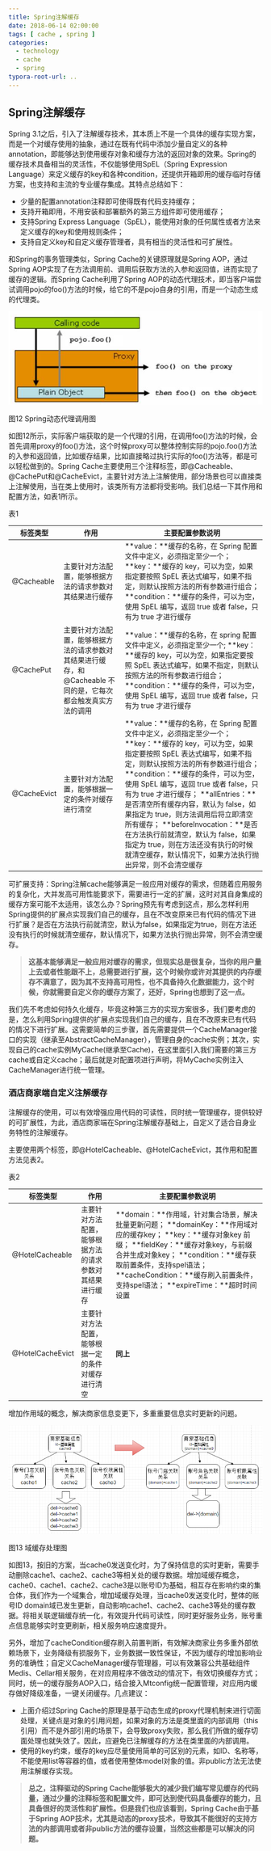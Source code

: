 ```yaml
---
title: Spring注解缓存
date: 2018-06-14 02:00:00
tags: [ cache , spring ]
categories:
  - technology
  - cache
  - spring
typora-root-url: ..
---
```


## Spring注解缓存
<!--more-->
Spring 3.1之后，引入了注解缓存技术，其本质上不是一个具体的缓存实现方案，而是一个对缓存使用的抽象，通过在既有代码中添加少量自定义的各种annotation，即能够达到使用缓存对象和缓存方法的返回对象的效果。Spring的缓存技术具备相当的灵活性，不仅能够使用SpEL（Spring Expression Language）来定义缓存的key和各种condition，还提供开箱即用的缓存临时存储方案，也支持和主流的专业缓存集成。其特点总结如下：

- 少量的配置annotation注释即可使得既有代码支持缓存；
- 支持开箱即用，不用安装和部署额外的第三方组件即可使用缓存；
- 支持Spring Express Language（SpEL），能使用对象的任何属性或者方法来定义缓存的key和使用规则条件；
- 支持自定义key和自定义缓存管理者，具有相当的灵活性和可扩展性。

和Spring的事务管理类似，Spring Cache的关键原理就是Spring AOP，通过Spring AOP实现了在方法调用前、调用后获取方法的入参和返回值，进而实现了缓存的逻辑。而Spring Cache利用了Spring AOP的动态代理技术，即当客户端尝试调用pojo的foo()方法的时候，给它的不是pojo自身的引用，而是一个动态生成的代理类。

![Spring动态代理调用图](images/spring%E5%8A%A8%E6%80%81%E4%BB%A3%E7%90%86%E8%B0%83%E7%94%A8%E5%9B%BE.png)

图12 Spring动态代理调用图

如图12所示，实际客户端获取的是一个代理的引用，在调用foo()方法的时候，会首先调用proxy的foo()方法，这个时候proxy可以整体控制实际的pojo.foo()方法的入参和返回值，比如缓存结果，比如直接略过执行实际的foo()方法等，都是可以轻松做到的。Spring Cache主要使用三个注释标签，即@Cacheable、@CachePut和@CacheEvict，主要针对方法上注解使用，部分场景也可以直接类上注解使用，当在类上使用时，该类所有方法都将受影响。我们总结一下其作用和配置方法，如表1所示。

表1

| 标签类型    | 作用                                                         | 主要配置参数说明                                             |
| ----------- | ------------------------------------------------------------ | ------------------------------------------------------------ |
| @Cacheable  | 主要针对方法配置，能够根据方法的请求参数对其结果进行缓存     | **value：**缓存的名称，在 Spring 配置文件中定义，必须指定至少一个； **key：**缓存的 key，可以为空，如果指定要按照 SpEL 表达式编写，如果不指定，则默认按照方法的所有参数进行组合； **condition：**缓存的条件，可以为空，使用 SpEL 编写，返回 true 或者 false，只有为 true 才进行缓存 |
| @CachePut   | 主要针对方法配置，能够根据方法的请求参数对其结果进行缓存，和 @Cacheable 不同的是，它每次都会触发真实方法的调用 | **value：**缓存的名称，在 spring 配置文件中定义，必须指定至少一个; **key：**缓存的 key，可以为空，如果指定要按照 SpEL 表达式编写，如果不指定，则默认按照方法的所有参数进行组合； **condition：**缓存的条件，可以为空，使用 SpEL 编写，返回 true 或者 false，只有为 true 才进行缓存 |
| @CacheEvict | 主要针对方法配置，能够根据一定的条件对缓存进行清空           | **value：**缓存的名称，在 Spring 配置文件中定义，必须指定至少一个； **key：**缓存的 key，可以为空，如果指定要按照 SpEL 表达式编写，如果不指定，则默认按照方法的所有参数进行组合； **condition：**缓存的条件，可以为空，使用 SpEL 编写，返回 true 或者 false，只有为 true 才进行缓存； **allEntries：**是否清空所有缓存内容，默认为 false，如果指定为 true，则方法调用后将立即清空所有缓存； **beforeInvocation：**是否在方法执行前就清空，默认为 false，如果指定为 true，则在方法还没有执行的时候就清空缓存，默认情况下，如果方法执行抛出异常，则不会清空缓存 |

可扩展支持：Spring注解cache能够满足一般应用对缓存的需求，但随着应用服务的复杂化，大并发高可用性能要求下，需要进行一定的扩展，这时对其自身集成的缓存方案可能不太适用，该怎么办？Spring预先有考虑到这点，那么怎样利用Spring提供的扩展点实现我们自己的缓存，且在不改变原来已有代码的情况下进行扩展？是否在方法执行前就清空，默认为false，如果指定为true，则在方法还没有执行的时候就清空缓存，默认情况下，如果方法执行抛出异常，则不会清空缓存。

> **这基本能够满足一般应用对缓存的需求，但现实总是很复杂，当你的用户量上去或者性能跟不上，总需要进行扩展，这个时候你或许对其提供的内存缓存不满意了，因为其不支持高可用性，也不具备持久化数据能力，这个时候，你就需要自定义你的缓存方案了，还好，Spring也想到了这一点。**

我们先不考虑如何持久化缓存，毕竟这种第三方的实现方案很多，我们要考虑的是，怎么利用Spring提供的扩展点实现我们自己的缓存，且在不改原来已有代码的情况下进行扩展。这需要简单的三步骤，首先需要提供一个CacheManager接口的实现（继承至AbstractCacheManager），管理自身的cache实例；其次，实现自己的cache实例MyCache(继承至Cache)，在这里面引入我们需要的第三方cache或自定义cache；最后就是对配置项进行声明，将MyCache实例注入CacheManager进行统一管理。

### 酒店商家端自定义注解缓存

注解缓存的使用，可以有效增强应用代码的可读性，同时统一管理缓存，提供较好的可扩展性，为此，酒店商家端在Spring注解缓存基础上，自定义了适合自身业务特性的注解缓存。

主要使用两个标签，即@HotelCacheable、@HotelCacheEvict，其作用和配置方法见表2。

表2

| 标签类型         | 作用                                                     | 主要配置参数说明                                             |
| ---------------- | -------------------------------------------------------- | ------------------------------------------------------------ |
| @HotelCacheable  | 主要针对方法配置，能够根据方法的请求参数对其结果进行缓存 | **domain：**作用域，针对集合场景，解决批量更新问题； **domainKey：**作用域对应的缓存key； **key：**缓存对象key 前缀； **fieldKey：**缓存对象key，与前缀合并生成对象key； **condition：**缓存获取前置条件，支持spel语法； **cacheCondition：**缓存刷入前置条件，支持spel语法； **expireTime：**超时时间设置 |
| @HotelCacheEvict | 主要针对方法配置，能够根据一定的条件对缓存进行清空       | **同上**                                                     |

增加作用域的概念，解决商家信息变更下，多重重要信息实时更新的问题。

![img](images/%E5%9F%9F%E7%BC%93%E5%AD%98%E5%A4%84%E7%90%86%E5%9B%BE.png)

图13 域缓存处理图

如图13，按旧的方案，当cache0发送变化时，为了保持信息的实时更新，需要手动删除cache1、cache2、cache3等相关处的缓存数据。增加域缓存概念，cache0、cache1、cache2、cache3是以账号ID为基础，相互存在影响约束的集合体，我们作为一个域集合，增加域缓存处理，当cache0发送变化时，整体的账号ID domain域已发生更新，自动影响cache1、cache2、cache3等处的缓存数据。将相关联逻辑缓存统一化，有效提升代码可读性，同时更好服务业务，账号重点信息能够实时变更刷新，相关服务响应速度提升。

另外，增加了cacheCondition缓存刷入前置判断，有效解决商家业务多重外部依赖场景下，业务降级有损服务下，业务数据一致性保证，不因为缓存的增加影响业务的准确性；自定义CacheManager缓存管理器，可以有效兼容公共基础组件Medis、Cellar相关服务，在对应用程序不做改动的情况下，有效切换缓存方式；同时，统一的缓存服务AOP入口，结合接入Mtconfig统一配置管理，对应用内缓存做好降级准备，一键关闭缓存。几点建议：

- 上面介绍过Spring Cache的原理是基于动态生成的proxy代理机制来进行切面处理，关键点是对象的引用问题，如果对象的方法是类里面的内部调用（this引用）而不是外部引用的场景下，会导致proxy失败，那么我们所做的缓存切面处理也就失效了。因此，应避免已注解缓存的方法在类里面的内部调用。
- 使用的key约束，缓存的key应尽量使用简单的可区别的元素，如ID、名称等，不能使用list等容器的值，或者使用整体model对象的值。非public方法无法使用注解缓存实现。

> **总之，注释驱动的Spring Cache能够极大的减少我们编写常见缓存的代码量，通过少量的注释标签和配置文件，即可达到使代码具备缓存的能力，且具备很好的灵活性和扩展性。但是我们也应该看到，Spring Cache由于基于Spring AOP技术，尤其是动态的proxy技术，导致其不能很好的支持方法的内部调用或者非public方法的缓存设置，当然这些都是可以解决的问题。**